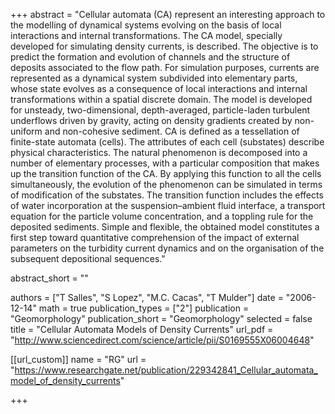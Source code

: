 +++
abstract = "Cellular automata (CA) represent an interesting approach to the modelling of dynamical systems evolving on the basis of local interactions and internal transformations. The CA model, specially developed for simulating density currents, is described. The objective is to predict the formation and evolution of channels and the structure of deposits associated to the flow path. For simulation purposes, currents are represented as a dynamical system subdivided into elementary parts, whose state evolves as a consequence of local interactions and internal transformations within a spatial discrete domain. The model is developed for unsteady, two-dimensional, depth-averaged, particle-laden turbulent underflows driven by gravity, acting on density gradients created by non-uniform and non-cohesive sediment. CA is defined as a tessellation of finite-state automata (cells). The attributes of each cell (substates) describe physical characteristics. The natural phenomenon is decomposed into a number of elementary processes, with a particular composition that makes up the transition function of the CA. By applying this function to all the cells simultaneously, the evolution of the phenomenon can be simulated in terms of modification of the substates. The transition function includes the effects of water incorporation at the suspension–ambient fluid interface, a transport equation for the particle volume concentration, and a toppling rule for the deposited sediments. Simple and flexible, the obtained model constitutes a first step toward quantitative comprehension of the impact of external parameters on the turbidity current dynamics and on the organisation of the subsequent depositional sequences."

abstract_short = ""

authors = ["T Salles", "S Lopez", "M.C. Cacas", "T Mulder"]
date = "2006-12-14"
math = true
publication_types = ["2"]
publication = "Geomorphology"
publication_short = "Geomorphology"
selected = false
title = "Cellular Automata Models of Density Currents"
url_pdf = "http://www.sciencedirect.com/science/article/pii/S0169555X06004648"

[[url_custom]]
name = "RG"
url = "https://www.researchgate.net/publication/229342841_Cellular_automata_model_of_density_currents"


+++
